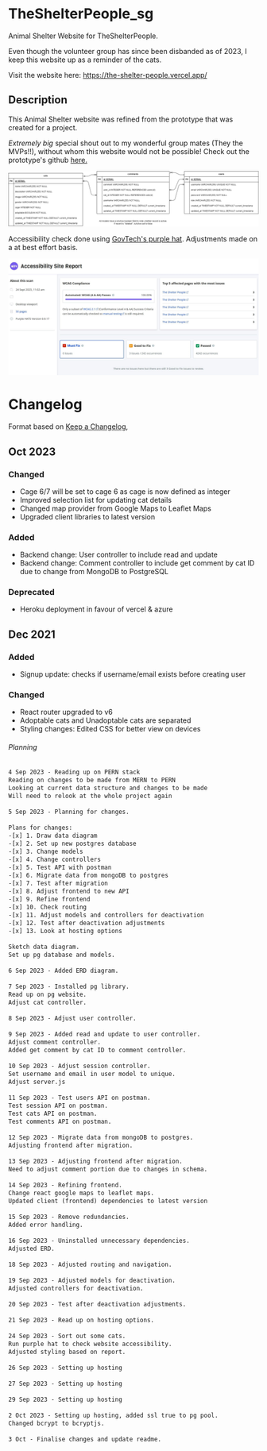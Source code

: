 # TheShelterPeople_sg

Animal Shelter Website for TheShelterPeople.

Even though the volunteer group has since been disbanded as of 2023, I keep this website up as a reminder of the cats.

Visit the website here: https://the-shelter-people.vercel.app/

## Description

This Animal Shelter website was refined from the prototype that was created for a project.

_Extremely big_ special shout out to my wonderful group mates (They the MVPs!!), without whom this website would not be possible! Check out the prototype's github [here.](https://github.com/soniasltan/Project-3---The-Shelter-People)

<img src="./data.png" alt="ERD">

Accessibility check done using [GovTech's purple hat](https://www.developer.tech.gov.sg/products/categories/design/purple-hats/overview). Adjustments made on a at best effort basis.

<img src="./purple_hats_report.JPG" alt="report">

# Changelog

Format based on [Keep a Changelog](https://keepachangelog.com/en/1.0.0/),

## Oct 2023

### Changed

- Cage 6/7 will be set to cage 6 as cage is now defined as integer
- Improved selection list for updating cat details
- Changed map provider from Google Maps to Leaflet Maps
- Upgraded client libraries to latest version

### Added

- Backend change: User controller to include read and update
- Backend change: Comment controller to include get comment by cat ID due to change from MongoDB to PostgreSQL

### Deprecated

- Heroku deployment in favour of vercel & azure

## Dec 2021

### Added

- Signup update: checks if username/email exists before creating user

### Changed

- React router upgraded to v6
- Adoptable cats and Unadoptable cats are separated
- Styling changes: Edited CSS for better view on devices

###### Planning

```
4 Sep 2023 - Reading up on PERN stack
Reading on changes to be made from MERN to PERN
Looking at current data structure and changes to be made
Will need to relook at the whole project again

5 Sep 2023 - Planning for changes.

Plans for changes:
-[x] 1. Draw data diagram
-[x] 2. Set up new postgres database
-[x] 3. Change models
-[x] 4. Change controllers
-[x] 5. Test API with postman
-[x] 6. Migrate data from mongoDB to postgres
-[x] 7. Test after migration
-[x] 8. Adjust frontend to new API
-[x] 9. Refine frontend
-[x] 10. Check routing
-[x] 11. Adjust models and controllers for deactivation
-[x] 12. Test after deactivation adjustments
-[x] 13. Look at hosting options

Sketch data diagram.
Set up pg database and models.

6 Sep 2023 - Added ERD diagram.

7 Sep 2023 - Installed pg library.
Read up on pg website.
Adjust cat controller.

8 Sep 2023 - Adjust user controller.

9 Sep 2023 - Added read and update to user controller.
Adjust comment controller.
Added get comment by cat ID to comment controller.

10 Sep 2023 - Adjust session controller.
Set username and email in user model to unique.
Adjust server.js

11 Sep 2023 - Test users API on postman.
Test session API on postman.
Test cats API on postman.
Test comments API on postman.

12 Sep 2023 - Migrate data from mongoDB to postgres.
Adjusting frontend after migration.

13 Sep 2023 - Adjusting frontend after migration.
Need to adjust comment portion due to changes in schema.

14 Sep 2023 - Refining frontend.
Change react google maps to leaflet maps.
Updated client (frontend) dependencies to latest version

15 Sep 2023 - Remove redundancies.
Added error handling.

16 Sep 2023 - Uninstalled unnecessary dependencies.
Adjusted ERD.

18 Sep 2023 - Adjusted routing and navigation.

19 Sep 2023 - Adjusted models for deactivation.
Adjusted controllers for deactivation.

20 Sep 2023 - Test after deactivation adjustments.

21 Sep 2023 - Read up on hosting options.

24 Sep 2023 - Sort out some cats.
Run purple hat to check website accessibility.
Adjusted styling based on report.

26 Sep 2023 - Setting up hosting

27 Sep 2023 - Setting up hosting

29 Sep 2023 - Setting up hosting

2 Oct 2023 - Setting up hosting, added ssl true to pg pool.
Changed bcrypt to bcryptjs.

3 Oct - Finalise changes and update readme.
```
